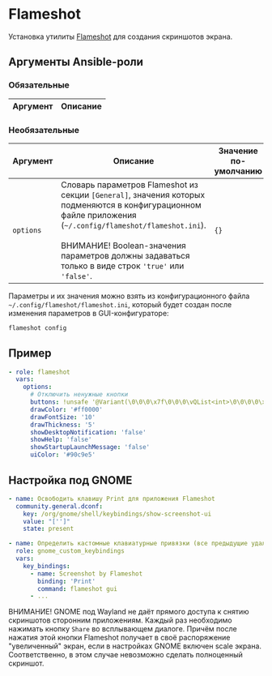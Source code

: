 # Flameshot

Установка утилиты [Flameshot](https://github.com/flameshot-org/flameshot) для создания скриншотов экрана.

## Аргументы Ansible-роли

### Обязательные

| Аргумент | Описание |
| --- | --- |  

### Необязательные

| Аргумент | Описание | Значение по-умолчанию |
| --- | --- | --- |
| `options` | Словарь параметров Flameshot из секции `[General]`, значения которых подменяются в конфигурационном файле приложения (`~/.config/flameshot/flameshot.ini`).<br/><br/>ВНИМАНИЕ! Boolean-значения параметров должны задаваться только в виде строк `'true'` или `'false'`. | `{}` |

Параметры и их значения можно взять из конфигурационного файла `~/.config/flameshot/flameshot.ini`,
который будет создан после изменения параметров в GUI-конфигураторе:

```bash
flameshot config
```

## Пример

```yaml
- role: flameshot
  vars:
    options:
      # Отключить ненужные кнопки
      buttons: !unsafe '@Variant(\0\0\0\x7f\0\0\0\vQList<int>\0\0\0\0\x11\0\0\0\0\0\0\0\x1\0\0\0\x2\0\0\0\x3\0\0\0\x4\0\0\0\x5\0\0\0\x6\0\0\0\x12\0\0\0\xf\0\0\0\x13\0\0\0\t\0\0\0\x10\0\0\0\n\0\0\0\v\0\0\0\f\0\0\0\x14\0\0\0\x15)'
      drawColor: '#ff0000'
      drawFontSize: '10'
      drawThickness: '5'
      showDesktopNotification: 'false'
      showHelp: 'false'
      showStartupLaunchMessage: 'false'
      uiColor: '#90c9e5'
```

## Настройка под GNOME

```yaml
- name: Освободить клавишу Print для приложения Flameshot
  community.general.dconf:
    key: /org/gnome/shell/keybindings/show-screenshot-ui
    value: "['']"
    state: present
```

```yaml
- name: Определить кастомные клавиатурные привязки (все предыдущие удаляются)
  role: gnome_custom_keybindings
  vars:
    key_bindings:
      - name: Screenshot by Flameshot
        binding: 'Print'
        command: flameshot gui
      - ...
```

ВНИМАНИЕ! GNOME под Wayland не даёт прямого доступа к снятию скриншотов сторонним приложениям.
Каждый раз необходимо нажимать кнопку `Share` во всплывающем диалоге. Причём после нажатия
этой кнопки Flameshot получает в своё распоряжение "увеличенный" экран, если в настройках GNOME
включен scale экрана. Соответственно, в этом случае невозможно сделать полноценный скриншот.
